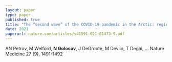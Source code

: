 ```yaml
---
layout: paper
type: paper
published: true
title: "The “second wave” of the COVID-19 pandemic in the Arctic: regional and temporal dynamics"
date: 2021
paperurl: nature.com/articles/s41591-021-01473-9.pdf
---
```

AN Petrov, M Welford, **N Golosov**, J DeGroote, M Devlin, T Degai, ...
Nature Medicine 27 (9), 1491-1492
